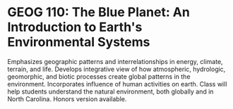 # GEOG 110: The Blue Planet: An Introduction to Earth's Environmental Systems

Emphasizes geographic patterns and interrelationships in energy, climate, terrain, and life. Develops integrative view of how atmospheric, hydrologic, geomorphic, and biotic processes create global patterns in the environment. Incorporates influence of human activities on earth. Class will help students understand the natural environment, both globally and in North Carolina. Honors version available.